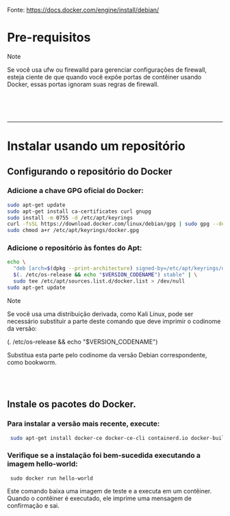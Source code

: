 Fonte: https://docs.docker.com/engine/install/debian/

# Pre-requisitos

> [!NOTE]
>
> Se você usa ufw ou firewalld para gerenciar configurações de firewall, esteja ciente de que quando você expõe portas de contêiner usando Docker, essas portas ignoram suas regras de firewall.
>    


<br><br><br>
  


---
# Instalar usando um repositório
  
## Configurando o repositório do Docker

### Adicione a chave GPG oficial do Docker:
```sh
sudo apt-get update
sudo apt-get install ca-certificates curl gnupg
sudo install -m 0755 -d /etc/apt/keyrings
curl -fsSL https://download.docker.com/linux/debian/gpg | sudo gpg --dearmor -o /etc/apt/keyrings/docker.gpg
sudo chmod a+r /etc/apt/keyrings/docker.gpg
```

### Adicione o repositório às fontes do Apt:
```sh
echo \
  "deb [arch=$(dpkg --print-architecture) signed-by=/etc/apt/keyrings/docker.gpg] https://download.docker.com/linux/debian \
  $(. /etc/os-release && echo "$VERSION_CODENAME") stable" | \
  sudo tee /etc/apt/sources.list.d/docker.list > /dev/null
sudo apt-get update
```

> [!NOTE]
> 
> Se você usa uma distribuição derivada, como Kali Linux, pode ser necessário substituir a parte deste comando que deve imprimir o codinome da versão:
> 
>  (. /etc/os-release && echo "$VERSION_CODENAME")
>
> Substitua esta parte pelo codinome da versão Debian correspondente, como bookworm.
>

<br><br>
## Instale os pacotes do Docker.

### Para instalar a versão mais recente, execute:
```sh
 sudo apt-get install docker-ce docker-ce-cli containerd.io docker-buildx-plugin docker-compose-plugin
```

### Verifique se a instalação foi bem-sucedida executando a imagem hello-world:
```
 sudo docker run hello-world
```

Este comando baixa uma imagem de teste e a executa em um contêiner. Quando o contêiner é executado, ele imprime uma mensagem de confirmação e sai.


